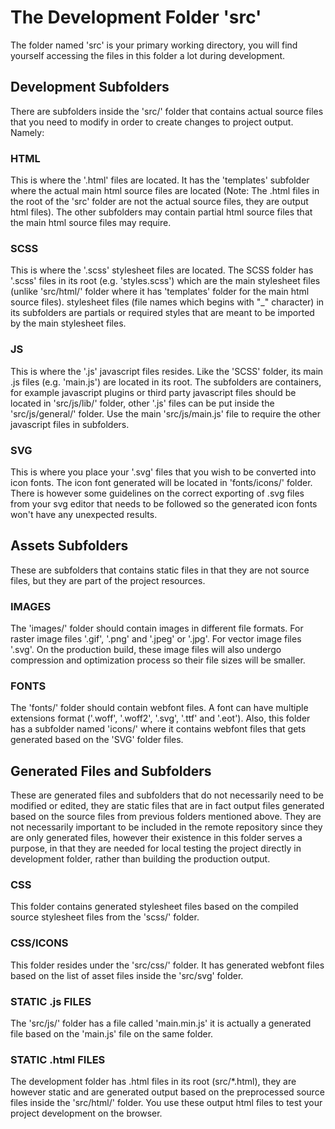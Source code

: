 # The Development Folder 'src'

The folder named 'src' is your primary working directory, you will find yourself accessing the files in this folder a lot during development.

## Development Subfolders

There are subfolders inside the 'src/' folder that contains actual source files that you need to modify in order to create changes to project output. Namely:

### HTML

This is where the '.html' files are located. It has the 'templates' subfolder where the actual main html source files are located (Note: The .html files in the root of the 'src' folder are not the actual source files, they are output html files). The other subfolders may contain partial html source files that the main html source files may require.

### SCSS

This is where the '.scss' stylesheet files are located. The SCSS folder has '.scss' files in its root (e.g. 'styles.scss') which are the main stylesheet files (unlike 'src/html/' folder where it has 'templates' folder for the main html source files). stylesheet files (file names which begins with "_" character) in its subfolders are partials or required styles that are meant to be imported by the main stylesheet files.

### JS

This is where the '.js' javascript files resides. Like the 'SCSS' folder, its main .js files (e.g. 'main.js') are located in its root. The subfolders are containers, for example javascript plugins or third party javascript files should be located in 'src/js/lib/' folder, other '.js' files can be put inside the 'src/js/general/' folder. Use the main 'src/js/main.js' file to require the other javascript files in subfolders.

### SVG

This is where you place your '.svg' files that you wish to be converted into icon fonts. The icon font generated will be located in 'fonts/icons/' folder. There is however some guidelines on the correct exporting of .svg files from your svg editor that needs to be followed so the generated icon fonts won't have any unexpected results.


## Assets Subfolders

These are subfolders that contains static files in that they are not source files, but they are part of the project resources.

### IMAGES

The 'images/' folder should contain images in different file formats. For raster image files '.gif', '.png' and '.jpeg' or '.jpg'. For vector image files '.svg'. On the production build, these image files will also undergo compression and optimization process so their file sizes will be smaller.

### FONTS

The 'fonts/' folder should contain webfont files. A font can have multiple extensions format ('.woff', '.woff2', '.svg', '.ttf' and '.eot'). Also, this folder has a subfolder named 'icons/' where it contains webfont files that gets generated based on the 'SVG' folder files.

## Generated Files and Subfolders

These are generated files and subfolders that do not necessarily need to be modified or edited, they are static files that are in fact output files generated based on the source files from previous folders mentioned above. They are not necessarily important to be included in the remote repository since they are only generated files, however their existence in this folder serves a purpose, in that they are needed for local testing the project directly in development folder, rather than building the production output.

### CSS

This folder contains generated stylesheet files based on the compiled source stylesheet files from the 'scss/' folder.

### CSS/ICONS

This folder resides under the 'src/css/' folder. It has generated webfont files based on the list of asset files inside the 'src/svg' folder.

### STATIC .js FILES

The 'src/js/' folder has a file called 'main.min.js' it is actually a generated file based on the 'main.js' file on the same folder.

### STATIC .html FILES

The development folder has .html files in its root (src/*.html), they are however static and are generated output based on the preprocessed source files inside the 'src/html/' folder. You use these output html files to test your project development on the browser.
